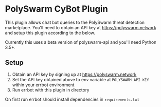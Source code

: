 # PolySwarm CyBot Plugin

This plugin allows chat bot queries to the PolySwarm threat detection marketplace. 
You'll need to obtain an API key at https://polyswarm.network and setup this
plugin according to the below. 

Currently this uses a beta version of polyswarm-api and you'll need Python 3.5+.

## Setup

1. Obtain an API key by signing up at https://polyswarm.network
1. Set the API key obtained above to env variable at `POLYSWARM_API_KEY` within your errbot environment
1. Run errbot with this plugin in directory

On first run errbot should install dependencies in `requirements.txt`

